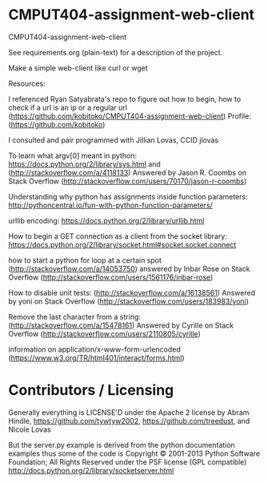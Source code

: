 CMPUT404-assignment-web-client
==============================

CMPUT404-assignment-web-client

See requirements.org (plain-text) for a description of the project.

Make a simple web-client like curl or wget

Resources:

I referenced Ryan Satyabrata's repo to figure out how to begin, how to check if a url is an ip or a regular url
(https://github.com/kobitoko/CMPUT404-assignment-web-client)
Profile: (https://github.com/kobitoko)

I consulted and pair programmed with Jillian Lovas, CCID jlovas

To learn what argv[0] meant in python:
https://docs.python.org/2/library/sys.html
and
(http://stackoverflow.com/a/4118133)
Answered by Jason R. Coombs on Stack Overflow
(http://stackoverflow.com/users/70170/jason-r-coombs)

Understanding why python has assignments inside function parameters:
http://pythoncentral.io/fun-with-python-function-parameters/

urllib encoding:
https://docs.python.org/2/library/urllib.html

How to begin a GET connection as a client from the socket library:
https://docs.python.org/2/library/socket.html#socket.socket.connect

how to start a python for loop at a certain spot
(http://stackoverflow.com/a/14053750)
answered by Inbar Rose on Stack Overflow (http://stackoverflow.com/users/1561176/inbar-rose)

How to disable unit tests:
(http://stackoverflow.com/a/16138561)
Answered by yoni on Stack Overflow (http://stackoverflow.com/users/183983/yoni)

Remove the last character from a string:
(http://stackoverflow.com/a/15478161) Answered by Cyrille on Stack Overflow
(http://stackoverflow.com/users/2110805/cyrille)

information on application/x-www-form-urlencoded (https://www.w3.org/TR/html401/interact/forms.html)

Contributors / Licensing
========================

Generally everything is LICENSE'D under the Apache 2 license by Abram Hindle, 
https://github.com/tywtyw2002, https://github.com/treedust, and Nicole Lovas

But the server.py example is derived from the python documentation
examples thus some of the code is Copyright © 2001-2013 Python
Software Foundation; All Rights Reserved under the PSF license (GPL
compatible) http://docs.python.org/2/library/socketserver.html

